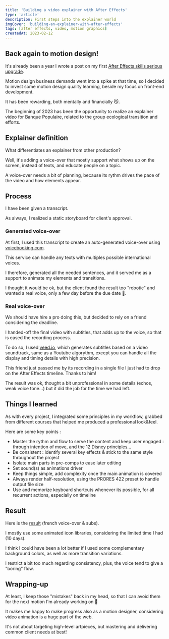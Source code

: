 ```yaml
---
title: 'Building a video explainer with After Effects'
type: 'article'
description: First steps into the explainer world 
imgCover: 'building-an-explainer-with-after-effects'
tags: [after effects, video, motion graphics]
createdAt: 2023-02-12
---
```


## Back again to motion design!

It's already been a year I wrote a post on my first [After Effects skills serious upgrade](/posts/leveling-up-the-after-effects-game). 

Motion design business demands went into a spike at that time, so I decided to invest some motion design quality learning, beside my focus on front-end development.

It has been rewarding, both mentally and financially 😼.

The beginning of 2023 has been the opportunity to realize an explainer video for Banque Populaire, related to the group ecological transition and efforts.

## Explainer definition

What differentiates an explainer from other production? 

Well, it's adding a voice-over that mostly support what shows up on the screen, instead of texts, and educate people on a topic.

A voice-over needs a bit of planning, because its rythm drives the pace of the video and how elements appear.

## Process

I have been given a transcript.

As always, I realized a static storyboard for client's approval.

### Generated voice-over

At first, I used this transcript to create an auto-generated voice-over using [voicebooking.com](https://voicebooking.com). 

This service can handle any texts with multiples possible international voices.

I therefore, generated all the needed sentences, and it served me as a support to animate my elements and transitions.

I thought it would be ok, but the client found the result too "robotic" and wanted a real voice, only a few day before the due date 👏.

### Real voice-over

We should have hire a pro doing this, but decided to rely on a friend considering the deadline.

I handed-off the final video with subtitles, that adds up to the voice, so that is eased the recording process. 

To do so, I used [veed.io](https://www.veed.io), which generates subtitles based on a video soundtrack, same as a Youtube algorythm, except you can handle all the display and timing details with high precision.

This friend just passed me by its recording in a single file I just had to drop on the After Effects timeline. Thanks to him!

The result was ok, thought a bit unprofessional in some details (echos, weak voice tone...) but it did the job for the time we had left.

## Things I learned

As with every project, I integrated some principles in my workflow, grabbed from different courses that helped me produced a professional look&feel. 

Here are some key points :

- Master the rythm and flow to serve the content and keep user engaged : through intention of move, and the 12 Disney principles...
- Be consistent : identify several key effects & stick to the same style throughout the project
- Isolate main parts in pre-comps to ease later editing
- Set sound(s) as animations driver
- Keep things simple, add complexity once the main animation is covered
- Always render half-resolution, using the PRORES 422 preset to handle output file size
- Use and memorize keyboard shortcuts whenever its possible, for all recurrent actions, especially on timeline

## Result

Here is the [result](https://vimeo.com/manage/videos/800250266) (french voice-over & subs).

I mostly use some animated icon libraries, considering the limited time I had (10 days).

I think I could have been a lot better if I used some complementary background colors, as well as more transition variations.

I restrict a bit too much regarding consistency, plus, the voice tend to give a "boring" flow.

## Wrapping-up

At least, I keep those "mistakes" back in my head, so that I can avoid them for the next motion I'm already working on 🧨

It makes me happy to make progress also as a motion designer, considering video animation is a huge part of the web. 

It's not about targeting high-level artpieces, but mastering and delivering common client needs at best!
